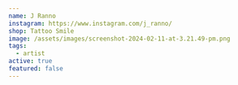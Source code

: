 ```yaml
---
name: J Ranno
instagram: https://www.instagram.com/j_ranno/
shop: Tattoo Smile
image: /assets/images/screenshot-2024-02-11-at-3.21.49-pm.png
tags:
  - artist
active: true
featured: false
---
```

